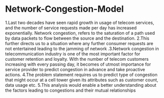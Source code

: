 # Network-Congestion-Model
1.Last two decades have seen rapid growth in usage of telecom services, and the number of service requests made per day has increased exponentially. Network congestion, refers to the saturation of a path used by data packets to flow between the source and the destination.  2.This further directs us to a situation where any further consumer requests are not entertained leading to the jamming of network .3.Network congestion in telecommunication industry is one of the most important factor for customer retention and loyalty. With the number of telecom customers increasing with every passing day, it becomes of utmost importance for service provider to predict congestion in advance and take proactive actions.  4.The problem statement requires us to predict type of congestion that might occur at a cell tower given its attributes such as customer count, data usage etc.  5.This analysis would enable a better understanding about the factors leading to congestions and their mutual relationships
